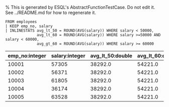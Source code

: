 % This is generated by ESQL's AbstractFunctionTestCase. Do not edit it. See ../README.md for how to regenerate it.

```esql
FROM employees
| KEEP emp_no, salary
| INLINESTATS avg_lt_50 = ROUND(AVG(salary)) WHERE salary < 50000,
              avg_lt_60 = ROUND(AVG(salary)) WHERE salary >=50000 AND salary < 60000,
              avg_gt_60 = ROUND(AVG(salary)) WHERE salary >= 60000
```

| emp_no:integer | salary:integer | avg_lt_50:double | avg_lt_60:double | avg_gt_60:double |
| --- | --- | --- | --- | --- |
| 10001 | 57305 | 38292.0 | 54221.0 | 67286.0 |
| 10002 | 56371 | 38292.0 | 54221.0 | 67286.0 |
| 10003 | 61805 | 38292.0 | 54221.0 | 67286.0 |
| 10004 | 36174 | 38292.0 | 54221.0 | 67286.0 |
| 10005 | 63528 | 38292.0 | 54221.0 | 67286.0 |
